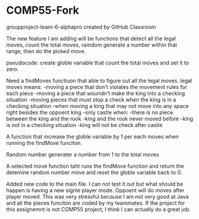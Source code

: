 # COMP55-Fork
groupproject-team-6-alphapro created by GitHub Classroom

The new feature I am adding will be functions that detect all the legal moves, count the total moves, 
ramdom generate a number within that range, then do the picked move. 

pseudocode:
create globle variable that count the total moves and set it to zero.

Need a findMoves functiuon that able to figure out all the legal moves.
legal moves means:
  -moving a piece that don't violates the movement rules for each piece
  -moving a piece that woundn't make the king into a checking situation
  -moving pieces that must stop a check when the king is in a checking situation
  -when moving a king that may not move into any space right besides the oppoent king
  -only castle when:
    -there is no piece between the king and the rook
    -king and the rook never moved before
    -king is not in a checking situation
    -king will not be check after castle

A function that increase the globle variable by 1 per each moves when running the findMove funciton.

Random number generater a number from 1 to the total moves

A selected move function taht runs the findMove function and return the detemine random number move and reset the globle variable back to 0.


Added new code to the main file. I can not test it out but what should be happen is having a new signle player mode. 
Oppoent will do moves after player moved. This was very stressful because I am not very good at Java and all the pieces funciton are coded by my teammates. 
If the project for this assignemnt is not COMP55 project, I think I can actually do a great job. 

